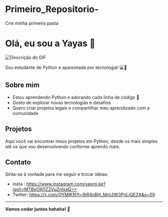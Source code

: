# Primeiro_Repositorio-
Crie minha primeira pasta

# Olá, eu sou a Yayas 👋

![Descrição do GIF](![1GIF](https://github.com/user-attachments/assets/ccce71be-8ca1-4107-ac8f-5a15d06c4ecb))


Sou estudante de Python e apaixonada por tecnologia! 💻🚀

## Sobre mim

- Estou aprendendo Python e adorando cada linha de código 🐍
- Gosto de explorar novas tecnologias e desafios
- Quero criar projetos legais e compartilhar meu aprendizado com a comunidade

## Projetos

Aqui você vai encontrar meus projetos em Python, desde os mais simples até os que vou desenvolvendo conforme aprendo mais.

## Contato

Sinta-se à vontade para me seguir e trocar ideias:

- insta : https://www.instagram.com/yasmi.ke?igsh=MTBvOXI1Z2VuZnIxaQ==
- Twitter: https://x.com/OYMIKN?t=9IR4oBH_Mro3W3PnLjQEZA&s=09

---

**Vamos codar juntos hahaha!** 🚀
